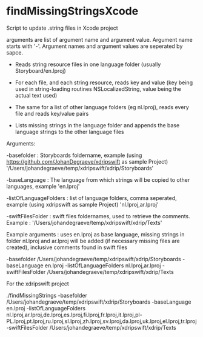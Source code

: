 # findMissingStringsXcode

Script to update .string files in Xcode project


arguments are list of argument name and argument value. Argument name starts with '-'. Argument names and argument values are seperated by sapce.
- Reads string resource files in one language folder (usually Storyboard/en.lproj)

- For each file, and each string resource, reads key and value (key being used in string-loading routines NSLocalizedString, value being the actual text used)

- The same for a list of other language folders (eg nl.lproj), reads every file and reads key/value pairs

- Lists missing strings in the language folder and appends the base language strings to the other language files


Arguments:

  -basefolder : Storyboards foldername, example (using https://github.com/JohanDegraeve/xdripswift as sample Project) '/Users/johandegraeve/temp/xdripswift/xdrip/Storyboards'

  -baseLanguage : The language from which strings will be copied to other languages, example 'en.lproj'

  -listOfLanguageFolders : list of language folders, comma seperated, example (using xdripswift as sample Project) 'nl.lproj,ar.lproj'

  -swiftFilesFolder : swift files foldernames, used to retrieve the comments. Example : '/Users/johandegraeve/temp/xdripswift/xdrip/Texts'



Example arguments : uses en.lproj as base language, missing strings in folder nl.lproj and ar.lproj will be added (if necessary missing files are created), inclusive comments found in swift files

   -basefolder /Users/johandegraeve/temp/xdripswift/xdrip/Storyboards -baseLanguage en.lproj -listOfLanguageFolders nl.lproj,ar.lproj -swiftFilesFolder /Users/johandegraeve/temp/xdripswift/xdrip/Texts
   
   
For the xdripswift project

./findMissingStrings -basefolder /Users/johandegraeve/temp/xdripswift/xdrip/Storyboards -baseLanguage en.lproj -listOfLanguageFolders nl.lproj,ar.lproj,de.lproj,es.lproj,fi.lproj,fr.lproj,it.lproj,pl-PL.lproj,pt.lproj,ru.lproj,sl.lproj,zh.lproj,sv.lproj,da.lproj,uk.lproj,el.lproj,tr.lproj -swiftFilesFolder /Users/johandegraeve/temp/xdripswift/xdrip/Texts



